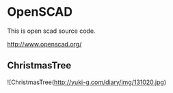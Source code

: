 OpenSCAD
========

This is open scad source code.

http://www.openscad.org/


ChristmasTree
---------------

![ChristmasTree(http://yuki-g.com/diary/img/131020.jpg)
